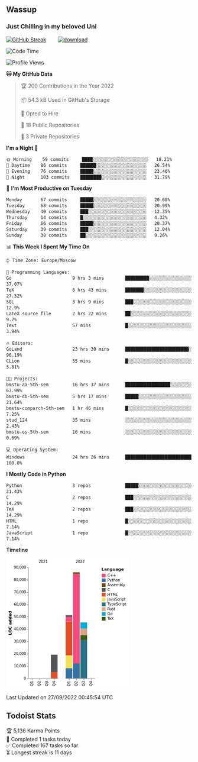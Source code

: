 ## Wassup 
### Just Chilling in my beloved Uni 

<!--
-->

[![GitHub Streak](http://github-readme-streak-stats.herokuapp.com?user=archeoss&theme=shades-of-purple&hide_border=true&date_format=j%20M%5B%20Y%5D)](https://git.io/streak-stats)&nbsp;&nbsp;&nbsp;&nbsp;&nbsp;&nbsp;&nbsp;&nbsp;[![download](https://user-images.githubusercontent.com/68448737/147796309-d8b65b1d-4dde-40d9-b03a-2b42aaa6cd43.jpeg)
](http://bmstu.ru/)

<!--START_SECTION:waka-->
![Code Time](http://img.shields.io/badge/Code%20Time-588%20hrs%2059%20mins-blue)

![Profile Views](http://img.shields.io/badge/Profile%20Views-1-blue)

**🐱 My GitHub Data** 

> 🏆 200 Contributions in the Year 2022
 > 
> 📦 54.3 kB Used in GitHub's Storage 
 > 
> 💼 Opted to Hire
 > 
> 📜 18 Public Repositories 
 > 
> 🔑 3 Private Repositories  
 > 
**I'm a Night 🦉** 

```text
🌞 Morning    59 commits     ████░░░░░░░░░░░░░░░░░░░░░   18.21% 
🌆 Daytime    86 commits     ██████░░░░░░░░░░░░░░░░░░░   26.54% 
🌃 Evening    76 commits     █████░░░░░░░░░░░░░░░░░░░░   23.46% 
🌙 Night      103 commits    ████████░░░░░░░░░░░░░░░░░   31.79%

```
📅 **I'm Most Productive on Tuesday** 

```text
Monday       67 commits     █████░░░░░░░░░░░░░░░░░░░░   20.68% 
Tuesday      68 commits     █████░░░░░░░░░░░░░░░░░░░░   20.99% 
Wednesday    40 commits     ███░░░░░░░░░░░░░░░░░░░░░░   12.35% 
Thursday     14 commits     █░░░░░░░░░░░░░░░░░░░░░░░░   4.32% 
Friday       66 commits     █████░░░░░░░░░░░░░░░░░░░░   20.37% 
Saturday     39 commits     ███░░░░░░░░░░░░░░░░░░░░░░   12.04% 
Sunday       30 commits     ██░░░░░░░░░░░░░░░░░░░░░░░   9.26%

```


📊 **This Week I Spent My Time On** 

```text
⌚︎ Time Zone: Europe/Moscow

💬 Programming Languages: 
Go                       9 hrs 3 mins        █████████░░░░░░░░░░░░░░░░   37.07% 
TeX                      6 hrs 43 mins       ███████░░░░░░░░░░░░░░░░░░   27.52% 
SQL                      3 hrs 9 mins        ███░░░░░░░░░░░░░░░░░░░░░░   12.9% 
LaTeX source file        2 hrs 22 mins       ██░░░░░░░░░░░░░░░░░░░░░░░   9.7% 
Text                     57 mins             █░░░░░░░░░░░░░░░░░░░░░░░░   3.94%

🔥 Editors: 
GoLand                   23 hrs 30 mins      ████████████████████████░   96.19% 
CLion                    55 mins             █░░░░░░░░░░░░░░░░░░░░░░░░   3.81%

🐱‍💻 Projects: 
bmstu-aa-5th-sem         16 hrs 37 mins      █████████████████░░░░░░░░   67.99% 
bmstu-db-5th-sem         5 hrs 17 mins       █████░░░░░░░░░░░░░░░░░░░░   21.64% 
bmstu-comparch-5th-sem   1 hr 46 mins        █░░░░░░░░░░░░░░░░░░░░░░░░   7.25% 
stud_124                 35 mins             ░░░░░░░░░░░░░░░░░░░░░░░░░   2.43% 
bmstu-os-5th-sem         10 mins             ░░░░░░░░░░░░░░░░░░░░░░░░░   0.69%

💻 Operating System: 
Windows                  24 hrs 26 mins      █████████████████████████   100.0%

```

**I Mostly Code in Python** 

```text
Python                   3 repos             █████░░░░░░░░░░░░░░░░░░░░   21.43% 
C                        2 repos             ███░░░░░░░░░░░░░░░░░░░░░░   14.29% 
TeX                      2 repos             ███░░░░░░░░░░░░░░░░░░░░░░   14.29% 
HTML                     1 repo              █░░░░░░░░░░░░░░░░░░░░░░░░   7.14% 
JavaScript               1 repo              █░░░░░░░░░░░░░░░░░░░░░░░░   7.14%

```


**Timeline**

![Chart not found](https://raw.githubusercontent.com/archeoss/archeoss/master/charts/bar_graph.png) 


 Last Updated on 27/09/2022 00:45:54 UTC
<!--END_SECTION:waka-->

## Todoist Stats

<!-- TODO-IST:START -->
🏆  5,136 Karma Points           
🌸  Completed 1 tasks today           
✅  Completed 167 tasks so far           
⏳  Longest streak is 11 days
<!-- TODO-IST:END -->
